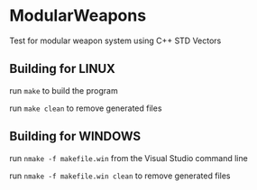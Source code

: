 # ModularWeapons
Test for modular weapon system using C++ STD Vectors

## Building for LINUX
run `make` to build the program

run `make clean` to remove generated files

## Building for WINDOWS
run `nmake -f makefile.win` from the Visual Studio command line

run `nmake -f makefile.win clean` to remove generated files
